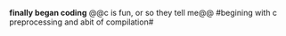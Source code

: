 **finally began coding**
@@c is fun, or so they tell me@@
#begining with c preprocessing and abit of compilation#